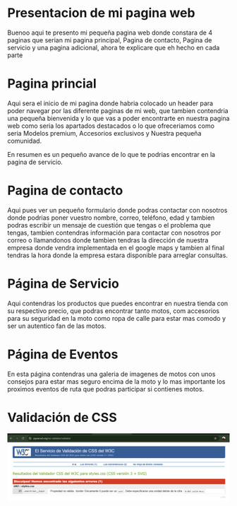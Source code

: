 # Presentacion de mi pagina web


Buenoo aqui te presento mi pequeña pagina web donde constara de 4 paginas que serian mi pagina principal, Pagina de contacto, Pagina de servicio y una pagina adicional, ahora te explicare que eh hecho en cada parte


# Pagina princial

Aqui sera el inicio de mi pagina donde habria colocado un header para poder navegar por las diferente paginas de mi web, que tambien contendria una pequeña bienvenida y lo que vas a poder encontrarte en nuestra pagina web como seria los apartados destacados o lo que ofreceriamos como seria Modelos premium, Accesorios exclusivos y Nuestra pequeña comunidad.

En resumen es un pequeño avance de lo que te podrias encontrar en la pagina de servicio.

# Pagina de contacto

Aqui pues ver un pequeño formulario donde podras contactar con nosotros donde podrias poner vuestro nombre, correo, teléfono, edad y tambien podras escribir un mensaje de cuestión que tengas o el problema que tengas, tambien contendras información para contactar con nosotros por correo o llamandonos donde tambien tendras la dirección de nuestra empresa donde vendra implementada en el google maps y tambien al final tendras la hora donde la empresa estara disponible para arreglar consultas.

# Página de Servicio

Aqui contendras los productos que puedes encontrar en nuestra tienda con su respectivo precio, que podras encontrar tanto motos, com accesorios para su seguridad en la moto como ropa de calle para estar mas comodo y ser un autentico fan de las motos.

# Página de Eventos

En esta página contendras una galeria de imagenes de motos con unos consejos para estar mas seguro encima de la moto y lo mas importante los proximos eventos de ruta que podras participar si contienes motos.



# Validación de CSS

![Erro en el Css](./assets/csserror.PNG)

